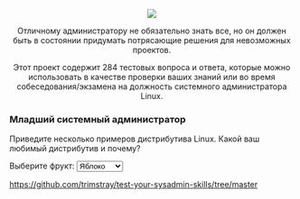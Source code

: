 <p align="center">
<img src="https://github.com/ikozhuhar/sysadmin_skills/blob/main/img/sysadmin_preview.png">
</p>

<p align="center">
Отличному администратору не обязательно знать все, но он должен быть в состоянии придумать потрясающие решения для невозможных проектов.
</p>

<p align="center">
Этот проект содержит 284 тестовых вопроса и ответа, которые можно использовать в качестве проверки ваших знаний или во время собеседования/экзамена на ​​должность системного администратора Linux.
</p>


### Младший системный администратор

Приведите несколько примеров дистрибутива Linux. Какой ваш любимый дистрибутив и почему?


<form>
  <label for="fruits">Выберите фрукт:</label>
  <select id="fruits" name="fruits">
    <option value="apple">Яблоко</option>
    <option value="banana">Банан</option>
    <option value="orange">Апельсин</option>
  </select>
</form>









https://github.com/trimstray/test-your-sysadmin-skills/tree/master
